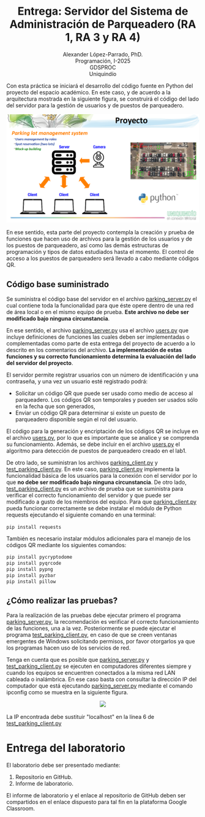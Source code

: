 <h1 align="center">
Entrega: Servidor del Sistema de Administración de Parqueadero (RA 1, RA 3 y RA 4) <br />
 </h1>
 <p align="center">
Alexander López-Parrado, PhD. <br />
Programación, I-2025 <br />
GDSPROC <br />
Uniquindío <br />
</p>

Con esta práctica se iniciará el desarrollo del código fuente en Python del proyecto del espacio académico. En este caso, y de acuerdo a la arquitectura mostrada en la siguiente figura, se construirá el código del lado del servidor para la gestión de usuarios y de puestos de parqueadero.

<p align="center">
<img  src="proyecto.png" width="800" >
</p>
En ese sentido, esta parte del proyecto contempla la creación y prueba de funciones que hacen uso de archivos para la gestión de los usuarios y de los puestos de parqueadero, así como las demás estructuras de programación y tipos de datos estudiados hasta el momento. El control de acceso a los puestos de parqueadero será llevado a cabo mediante códigos QR.

## Código base suministrado

Se suministra el código base del servidor en el archivo [parking_server.py](parking_server.py) el cual contiene toda la funcionalidad para que éste opere dentro de una red de área local o en el mismo equipo de prueba. **Este archivo no debe ser modificado bajo ninguna circunstancia**.

En ese sentido, el archivo [parking_server.py](parking_server.py) usa el archivo [users.py](users.py) que incluye definiciones de funciones las cuales deben ser implementadas o complementadas como parte de esta entrega del proyecto de acuerdo a lo descrito en los comentarios del archivo. **La implementación de estas funciones y su correcto funcionamiento determina la evaluación del lado del servidor del proyecto**.

El servidor permite registrar usuarios con un número de identificación y una contraseña, y una vez un usuario esté registrado podrá:

* Solicitar un código QR que puede ser usado como medio de acceso al parqueadero. Los códigos QR son temporales y pueden ser usados sólo en la fecha que son generados,
* Enviar un código QR para determinar si existe un puesto de parqueadero disponible según el rol del usuario.

El código para la generación y encriptación de los códigos QR se incluye en el archivo [users.py](users.py), por lo que es importante que se analice y se comprenda su funcionamiento. Además, se debe incluir en el archivo [users.py](users.py) el algoritmo para detección de puestos de parqueadero creado en el lab1.

De otro lado, se suministran los archivos [parking_client.py](parking_client.py) y [test_parking_client.py](test_parking_client.py). En este caso, [parking_client.py](parking_client.py) implementa la funcionalidad básica de los usuarios para la conexión con el servidor por lo que **no debe ser modificado bajo ninguna circunstancia**. De otro lado, [test_parking_client.py](test_parking_client.py) es un archivo de prueba que se suministra para verificar el correcto funcionamiento del servidor y que puede ser modificado a gusto de los miembros del equipo. Para que [parking_client.py](parking_client.py) pueda funcionar correctamente se debe instalar el módulo de Python requests ejecutando el siguiente comando en una terminal:

``` pip install requests ```

También es necesario instalar módulos adicionales para el manejo de los códigos QR mediante los siguientes comandos:

```
pip install pycryptodome
pip install pyqrcode
pip install pypng
pip install pyzbar
pip install pillow
```

## ¿Cómo realizar las pruebas?

Para la realización de las pruebas debe ejecutar primero el programa [parking_server.py](parking_server.py), la recomendación es verificar el correcto funcionamiento de las funciones, una a la vez. Posteriormente se puede ejecutar el programa [test_parking_client.py](test_parking_client.py), en caso de que se creen ventanas emergentes de Windows solicitando permisos, por favor otorgarlos ya que los programas hacen uso de los servicios de red. 

Tenga en cuenta que es posible que [parking_server.py](parking_server.py) y [test_parking_client.py](test_parking_client.py) se ejecuten en computadores diferentes siempre y cuando los equipos se encuentren conectados a la misma red LAN cableada o inalámbrica. En ese caso basta con consultar la dirección IP del computador que está ejecutando [parking_server.py](parking_server.py) mediante el comando ipconfig como se muestra en la siguiente figura.


<p align="center">
<img  src="Captura de pantalla (2).png" width="800" >
</p>

La IP encontrada debe sustituir "localhost" en la línea 6 de [test_parking_client.py](https://github.com/parrado/lab2/blob/c80a0f73b9324b082ebea63a3377358d36a4c8d8/test_trivia_client.py#L6#L6)

# Entrega del laboratorio

El laboratorio debe ser presentado mediante:

1. Repositorio en GitHub.
2. Informe de laboratorio.

El informe de laboratorio y el enlace al repositorio de GitHub deben ser compartidos en el enlace dispuesto para tal fin en la plataforma Google Classroom.
